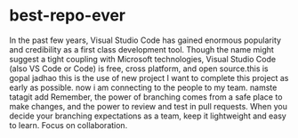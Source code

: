 # best-repo-ever
In the past few years, Visual Studio Code has gained enormous popularity and credibility as a first class development tool. Though the name might suggest a tight coupling with Microsoft technologies, Visual Studio Code (also VS Code or Code) is free, cross platform, and open source.this is gopal jadhao
this is the use of new project
I want to complete this project as early as possible.
now i am connecting to the people to my team.
namste tatagit add
Remember, the power of branching comes from a safe place to make changes, and the power to review and test in pull requests. When you decide your branching expectations as a team, keep it lightweight and easy to learn. Focus on collaboration.